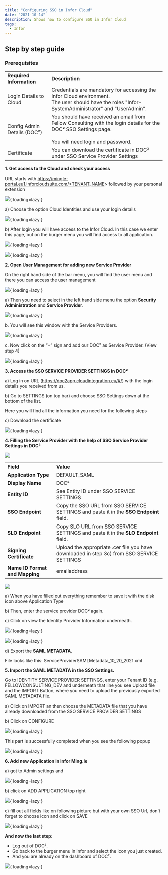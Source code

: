 ```yaml
---
title: "Configuring SSO in Infor Cloud"
date: "2021-10-14"
description: Shows how to configure SSO in Infor Cloud
tags:
  - Infor
---
```


## Step by step guide

### **Prerequisites**

<table><tbody><tr><td><strong>Required Information</strong></td><td><strong>Description</strong></td></tr><tr><td>Login Details to Cloud</td><td>Credentials are mandatory for accessing the Infor Cloud environment.<br>The user should have the roles "Infor-SystemAdministrator" and "UserAdmin".</td></tr><tr><td>Config Admin Details (DOC²)</td><td>You should have received an email from Fellow Consulting with the login details for the DOC² SSO Settings page.<br><br>You will need login and password.<br></td></tr><tr><td>Certificate</td><td>You can download the certificate in DOC² under SSO Service Provider Settings</td></tr></tbody></table>

**1\. Get access to the Cloud and check your access**

URL starts with [https://mingle-portal.eu1.inforcloudsuite.com/<TENANT\_NAME](https://mingle-portal.eu1.inforcloudsuite.com/)\> followed by your personal extension

![](/_images/doc2/infor-signin-1024x520.png){ loading=lazy }

a) Choose the option Cloud Identities and use your login details

![](/_images/doc2/LogIn-infor-1024x640.png){ loading=lazy }

b) After login you will have access to the Infor Cloud. In this case we enter this page, but on the burger menu you will find access to all application.

![](/_images/doc2/Welcome-to-infor-Ming.le_-1024x585.png){ loading=lazy }

![](/_images/doc2/infor_Burger-Menu-1024x586.png){ loading=lazy }

**2\. Open User Management for adding new Service Provider**

On the right hand side of the bar menu, you will find the user menu and there you can access the user management

![](/_images/doc2/infor_User-Management-1024x548.png){ loading=lazy }

a) Then you need to select in the left hand side menu the option **Security Administration** and **Service Provider**.

![](/_images/doc2/infor_Service-Provider-1024x523.png){ loading=lazy }

b. You will see this window with the Service Providers.

![](/_images/doc2/infor_Service-Provider_2-1-1024x479.png){ loading=lazy }

c. Now click on the “+” sign and add our DOC² as Service Provider. (View step 4)

![](/_images/doc2/infor6.png){ loading=lazy }

**3\. Access the SSO SERVICE PROVIDER SETTINGS in DOC²**

a) Log in on URL (https://doc2app.cloudintegration.eu/#/) with the login details you received from us.

b) Go to SETTINGS (on top bar) and choose SSO Settings down at the bottom of the list.

Here you will find all the information you need for the following steps

c) Download the certificate

![](/_images/doc2/DOC²_SSO-Service-Provider-Settings-1024x640.png){ loading=lazy }

**4\. Filling the Service Provider with the help of SSO Service Provider Settings in DOC²**

![](/_images/doc2/infor_Service-Provider_3-1024x891.png)

<table><tbody><tr><td><strong>Field</strong></td><td><strong>Value</strong></td></tr><tr><td><strong>Application Type</strong></td><td>DEFAULT_SAML</td></tr><tr><td><strong>Display Name</strong></td><td>DOC²</td></tr><tr><td><strong>Entity ID</strong></td><td>See Entity ID under SSO SERVICE SETTINGS</td></tr><tr><td><strong>SSO Endpoint</strong></td><td>Copy the SSO URL from SSO SERVICE SETTINGS and paste it in the <strong>SSO Endpoint </strong>field.</td></tr><tr><td><strong>SLO Endpoint</strong></td><td>Copy SLO URL from SSO SERVICE SETTINGS and paste it in the <strong>SLO Endpoint </strong>field.</td></tr><tr><td><strong>Signing Certificate</strong></td><td>Upload the appropriate .cer file you have downloaded in step 3c) from SSO SERVICE SETTINGS</td></tr><tr><td><strong>Name ID Format and Mapping</strong></td><td>emailaddress</td></tr></tbody></table>

![](/_images/doc2/infor_Service-Provider_completed-956x1024.png)

a) When you have filled out everything remember to save it with the disk icon above Application Type

b) Then, enter the service provider DOC² again.

c) Click on view the Identity Provider Information underneath.

![](/_images/doc2/infor_Identity-Provider-Information-copy-1024x559.png){ loading=lazy }

![](/_images/doc2/infor_Identity-Provider-Information-806x1024.png){ loading=lazy }

d) Export the **SAML METADATA.**

File looks like this: ServiceProviderSAMLMetadata\_10\_20\_2021.xml

**5\. Import the SAML METADATA in the SSO Settings.**

Go to IDENTITY SERVICE PROVIDER SETTINGS, enter your Tenant ID (e.g. FELLOWCONSULTING\_DEV and underneath that line you see Upload file and the IMPORT Button, where you need to upload the previously exported SAML METADATA file.

a) Click on IMPORT an then choose the METADATA file that you have already downloaded from the SSO SERVICE PROVIDER SETTINGS

b) Click on CONFIGURE

![](/_images/doc2/DOC²_identity-service-provider-settings_completed-1024x316.png){ loading=lazy }

This part is successfully completed when you see the following popup

![](/_images/doc2/DOC²_File-successfully-saved.png){ loading=lazy }

**6\. Add new Application in infor Ming.le**

a) got to Admin settings and

![](/_images/doc2/infor_Admin-Settings_Manage-Applications-1024x528.png){ loading=lazy }

b) click on ADD APPLICATION top right

![](/_images/doc2/infor_Add-Application.png){ loading=lazy }

c) fill out all fields like on following picture but with your own SSO Url, don't forget to choose icon and click on SAVE

![](/_images/doc2/infor_Add-New-Application.png){ loading=lazy }

**And now the last step:**

- Log out of DOC².
- Go back to the burger menu in infor and select the icon you just created.
- And you are already on the dashboard of DOC².

![](/_images/doc2/Sign-in-over-SSO-1024x640.png){ loading=lazy }
